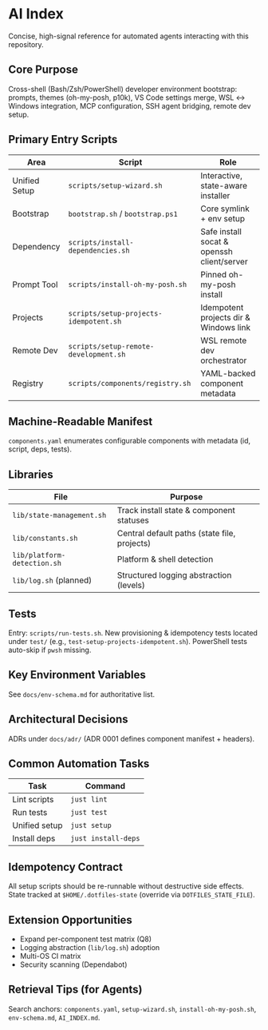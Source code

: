 # AI Index

Concise, high-signal reference for automated agents interacting with this repository.

## Core Purpose
Cross-shell (Bash/Zsh/PowerShell) developer environment bootstrap: prompts, themes (oh-my-posh, p10k), VS Code settings merge, WSL ↔ Windows integration, MCP configuration, SSH agent bridging, remote dev setup.

## Primary Entry Scripts
| Area | Script | Role |
|------|--------|------|
| Unified Setup | `scripts/setup-wizard.sh` | Interactive, state-aware installer |
| Bootstrap | `bootstrap.sh` / `bootstrap.ps1` | Core symlink + env setup |
| Dependency | `scripts/install-dependencies.sh` | Safe install socat & openssh client/server |
| Prompt Tool | `scripts/install-oh-my-posh.sh` | Pinned oh-my-posh install |
| Projects | `scripts/setup-projects-idempotent.sh` | Idempotent projects dir & Windows link |
| Remote Dev | `scripts/setup-remote-development.sh` | WSL remote dev orchestrator |
| Registry | `scripts/components/registry.sh` | YAML-backed component metadata |

## Machine-Readable Manifest
`components.yaml` enumerates configurable components with metadata (id, script, deps, tests).

## Libraries
| File | Purpose |
|------|---------|
| `lib/state-management.sh` | Track install state & component statuses |
| `lib/constants.sh` | Central default paths (state file, projects) |
| `lib/platform-detection.sh` | Platform & shell detection |
| `lib/log.sh` (planned) | Structured logging abstraction (levels) |

## Tests
Entry: `scripts/run-tests.sh`. New provisioning & idempotency tests located under `test/` (e.g., `test-setup-projects-idempotent.sh`). PowerShell tests auto-skip if `pwsh` missing.

## Key Environment Variables
See `docs/env-schema.md` for authoritative list.

## Architectural Decisions
ADRs under `docs/adr/` (ADR 0001 defines component manifest + headers).

## Common Automation Tasks

| Task | Command |
|------|---------|
| Lint scripts | `just lint` |
| Run tests | `just test` |
| Unified setup | `just setup` |
| Install deps | `just install-deps` |

## Idempotency Contract
All setup scripts should be re-runnable without destructive side effects. State tracked at `$HOME/.dotfiles-state` (override via `DOTFILES_STATE_FILE`).

## Extension Opportunities
- Expand per-component test matrix (Q8)
- Logging abstraction (`lib/log.sh`) adoption
- Multi-OS CI matrix
- Security scanning (Dependabot)

## Retrieval Tips (for Agents)
Search anchors: `components.yaml`, `setup-wizard.sh`, `install-oh-my-posh.sh`, `env-schema.md`, `AI_INDEX.md`.
